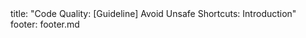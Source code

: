 <frontmatter>
title: "Code Quality: [Guideline] Avoid Unsafe Shortcuts: Introduction"
footer: footer.md
</frontmatter>

<include src="unit-inPage-asFlat.md" boilerplate />
